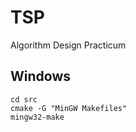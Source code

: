 # TSP
Algorithm Design Practicum

## Windows
```
cd src
cmake -G "MinGW Makefiles"
mingw32-make
```
